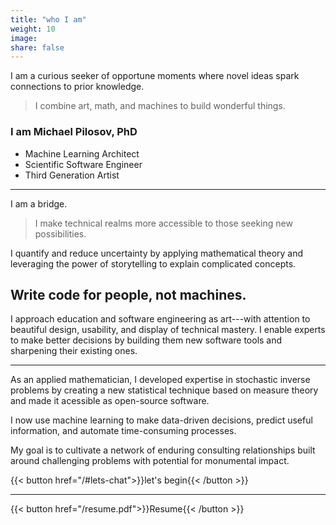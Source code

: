 ```yaml
---
title: "who I am"
weight: 10
image:
share: false
---
```


I am a curious seeker of opportune moments where novel ideas spark connections to prior knowledge.

> I combine art, math, and machines to build wonderful things.

### I am **Michael Pilosov, PhD**
- Machine Learning Architect
- Scientific Software Engineer
- Third Generation Artist


-----


I am a bridge.

> I make technical realms more accessible to those seeking new possibilities.

I quantify and reduce uncertainty by applying mathematical theory and leveraging the power of storytelling to explain complicated concepts.


## Write code for people, not machines.

I approach education and software engineering as art---with attention to beautiful design, usability, and display of technical mastery.
I enable experts to make better decisions by building them new software tools and sharpening their existing ones.

-----


As an applied mathematician, I developed expertise in stochastic inverse problems by creating a new statistical technique based on measure theory and made it acessible as open-source software.

I now use machine learning to make data-driven decisions, predict useful information, and automate time-consuming processes.


My goal is to cultivate a network of enduring consulting relationships built around challenging problems with potential for monumental impact.

{{< button href="/#lets-chat">}}let's begin{{< /button >}}
<br>

-----

{{< button href="/resume.pdf">}}Resume{{< /button >}}
<br>
